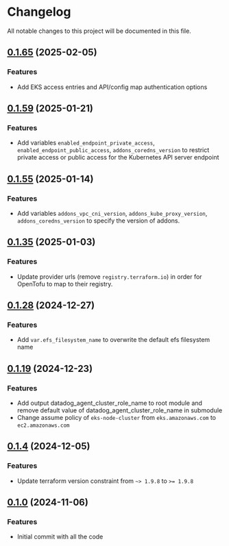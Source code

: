 # Changelog

All notable changes to this project will be documented in this file.

## [0.1.65]() (2025-02-05)

### Features
* Add EKS access entries and API/config map authentication options

## [0.1.59]() (2025-01-21)

### Features
* Add variables `enabled_endpoint_private_access`, `enabled_endpoint_public_access`, `addons_coredns_version` to restrict private access or public access for the Kubernetes API server endpoint

## [0.1.55]() (2025-01-14)

### Features
* Add variables `addons_vpc_cni_version`, `addons_kube_proxy_version`, `addons_coredns_version` to specify the version of addons.

## [0.1.35]() (2025-01-03)

### Features

* Update provider urls (remove `registry.terraform.io`) in order for OpenTofu to map to their registry.

## [0.1.28]() (2024-12-27)

### Features

* Add `var.efs_filesystem_name` to overwrite the default efs filesystem name

## [0.1.19]() (2024-12-23)

### Features

* Add output datadog_agent_cluster_role_name to root module and remove default value of datadog_agent_cluster_role_name
  in submodule
* Change assume policy of `eks-node-cluster` from `eks.amazonaws.com` to `ec2.amazonaws.com`

## [0.1.4]() (2024-12-05)

### Features

* Update terraform version constraint from `~> 1.9.8` to `>= 1.9.8`

## [0.1.0]() (2024-11-06)

### Features

* Initial commit with all the code

